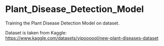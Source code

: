# Plant_Disease_Detection_Model
Training the Plant Disease Detection Model on dataset.

Dataset is taken from Kaggle: https://www.kaggle.com/datasets/vipoooool/new-plant-diseases-dataset

